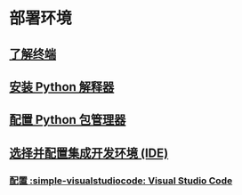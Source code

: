# 部署环境

## [了解终端](./terminal.md)

## [安装 Python 解释器](./interpreter.md)

## [配置 Python 包管理器](./package-manager.md)

## [选择并配置集成开发环境 (IDE)](./ide/index.md)

### [配置 :simple-visualstudiocode: Visual Studio Code](./ide/vscode.md)